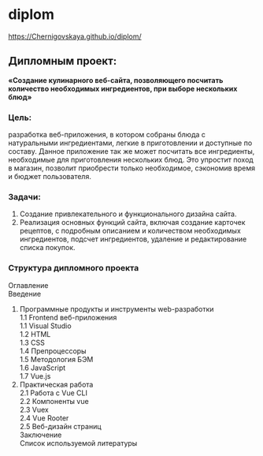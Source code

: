 # diplom
https://Chernigovskaya.github.io/diplom/


## Дипломным проект: ##
**«Создание кулинарного веб-сайта, позволяющего посчитать количество необходимых ингредиентов, при выборе нескольких блюд»**  
### Цель: ###
разработка веб-приложения, в котором собраны блюда с натуральными ингредиентами, легкие в приготовлении и доступные по составу. Данное приложение так же может посчитать все ингредиенты, необходимые для приготовления нескольких блюд. Это упростит поход в магазин, позволит приобрести только необходимое, сэкономив время и бюджет пользователя.
### Задачи: ###
1. Создание привлекательного и функционального дизайна сайта.
2. Реализация основных функций сайта, включая создание карточек рецептов, с подробным описанием и количеством необходимых ингредиентов, подсчет ингредиентов, удаление и редактирование списка покупок.


### Структура дипломного проекта ###
Оглавление\
Введение	
1.	Программные продукты и инструменты web-разработки\
1.1 Frontend веб-приложения	\
1.1	Visual Studio\
1.2	HTML\
1.3	CSS	\
1.4	Препроцессоры  
1.5	Методология БЭМ  
1.6	JavaScript  
1.7	Vue.js  
2.	Практическая работа	\
2.1	Работа с Vue CLI  
2.2	Компоненты vue  
2.3	Vuex  
2.4	Vue Rooter  
2.5	Веб-дизайн страниц  
Заключение  
Список используемой литературы  

